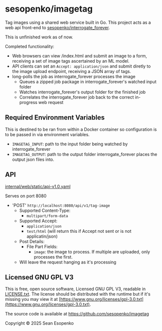# sesopenko/imagetag

Tag images using a shared web service built in Go. This project acts as a web api front-end
to [sesopenko/interrogate_forever](https://github.com/sesopenko/interrogate_forever).

This is unfinished work as of now.

Completed functionality:

* Web browsers can view /index.html and submit an image to a form, receiving a set of image tags ascertained by an ML model.
* API clients can set an `Accept: application/json` and submit diretly to the image upload endpoint, receiving a JSON array of tags.
* long-polls the job as interrogate_forever processes the image
  * Queues a zipped job package in interrogate_forever's watched input folder
  * Watches interrogate_forever's output folder for the finished job
  * Correlates the interrogate_forever job back to the correct in-progress web request

## Required Environment Variables

This is destined to be ran from within a Docker container so configuration is to be passed in via environment variables.

* `IMAGETAG_INPUT`: path to the input folder being watched by interrogate_forever
* `IMAGETAG_OUTPUT`: path to the output folder interrogate_forever places the output json files into.

## API

[internal/web/static/api-v1.0.yaml](internal/web/static/api-v1.0.yaml)

Serves on port 8080

* 'POST' `http://localhost:8080/api/v1/tag-image`
  * Supported Content-Type:
    * `multipart/form-data`
  * Supported Accept:
    * `application/json`
    * `test/html` (will return this if Accept not sent or is not applicatin/json)
  * Post Details:
    * File Part Fields:
      * `image`: the image to process.  If multiple are uploaded, only processes the first.
  * Will leave the request hanging as it's processing

## Licensed GNU GPL V3

This is free, open source software, Licensed GNU GPL V3, readable in [LICENSE.txt](LICENSE.txt). The license should be distributed
with the runtime but if it's missing you may view it at [https://www.gnu.org/licenses/gpl-3.0.txt](https://www.gnu.org/licenses/gpl-3.0.txt).

The source code is available at https://github.com/sesopenko/imagetag

Copyright © 2025 Sean Esopenko